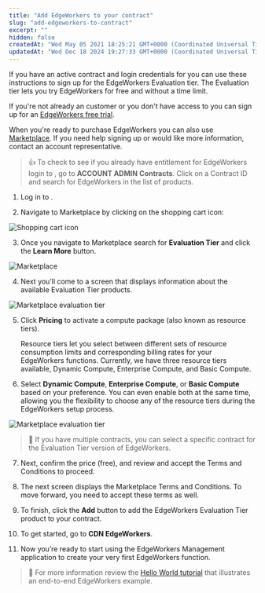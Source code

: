 ```yaml
---
title: "Add EdgeWorkers to your contract"
slug: "add-edgeworkers-to-contract"
excerpt: ""
hidden: false
createdAt: "Wed May 05 2021 18:25:21 GMT+0000 (Coordinated Universal Time)"
updatedAt: "Wed Dec 18 2024 19:27:33 GMT+0000 (Coordinated Universal Time)"
---
```

If you have an active <Markdown src="../../snippets/COMPANY_NICKNAME.mdx" /> contract and login credentials for <Markdown src="../../snippets/PORTAL_NAME.mdx" /> you can use these instructions to sign up for the EdgeWorkers Evaluation tier. The Evaluation tier lets you try EdgeWorkers for free and without a time limit. 

If you're not already an <Markdown src="../../snippets/COMPANY_NICKNAME.mdx" /> customer or you don't have access to <Markdown src="../../snippets/PORTAL_NAME.mdx" /> you can sign up for an [EdgeWorkers free trial](edgeworkers-free-trial.md).

When you're ready to purchase EdgeWorkers you can also use [Marketplace](https://www.akamai.com/us/en/what-we-do/intelligent-platform/control-center/akamai-marketplace-faq.jsp). If you need help signing up or would like more information, contact an <Markdown src="../../snippets/COMPANY_NICKNAME.mdx" /> account representative. 

> 👍 To check to see if you already have entitlement for EdgeWorkers login to <Markdown src="../../snippets/PORTAL_NAME.mdx" />, go to  <Markdown src="../../snippets/CHAR_MENU_DELIMITER.mdx" /> **ACCOUNT ADMIN** <Markdown src="../../snippets/CHAR_MENU_DELIMITER.mdx" /> **Contracts**. Click on a Contract ID and search for EdgeWorkers in the list of products.

1. Log in to <Markdown src="../../snippets/PORTAL_NICKNAME.mdx" />.

2. Navigate to Marketplace by clicking on the shopping cart  icon:

<Frame>
  <img src="https://techdocs.akamai.com/edgeworkers/img/shopping-cart-icon-v1.png" alt="Shopping cart icon"/>
</Frame>

3. Once you navigate to Marketplace search for **Evaluation Tier** and click the **Learn More** button.

<Frame>
  <img src="https://techdocs.akamai.com/edgeworkers/img/marketplace-evaluation-tier-v1.png" alt="Marketplace"/>
</Frame>

4. Next you’ll come to a screen that displays information about the available Evaluation Tier products. 

<Frame>
  <img src="https://techdocs.akamai.com/edgeworkers/img/marketplace-evaluation-tier-products-v1.png" alt="Marketplace evaluation tier"/>
</Frame>

5. Click **Pricing** to activate a compute package (also known as resource tiers).  

   Resource tiers let you select between different sets of resource consumption limits and corresponding billing rates for your EdgeWorkers functions. Currently, we have three resource tiers available, Dynamic Compute, Enterprise Compute, and Basic Compute.

6. Select **Dynamic Compute**, **Enterprise Compute**, or **Basic Compute** based on your preference. You can even enable both at the same time, allowing you the flexibility to choose any of the resource tiers during the EdgeWorkers setup process.

<Frame>
  <img src="https://techdocs.akamai.com/edgeworkers/img/marketplace-select-edgeworkers-compute-v1.png" alt="Marketplace evaluation tier"/>
</Frame>

> 📘 If you have multiple contracts, you can select a specific contract for the Evaluation Tier version of EdgeWorkers.

7. Next, confirm the price (free), and review and accept the Terms and Conditions to proceed.  

8. The next screen displays the Marketplace Terms and Conditions. To move forward, you need to accept these terms as well.

9. To finish, click the **Add** button to add the EdgeWorkers Evaluation Tier product to your contract.

10. To get started, go to **<Markdown src="../../snippets/PORTAL_ICON_ROOT.mdx" /> <Markdown src="../../snippets/CHAR_MENU_DELIMITER.mdx" /> CDN <Markdown src="../../snippets/CHAR_MENU_DELIMITER.mdx" /> EdgeWorkers**.

11. Now you’re ready to start using the EdgeWorkers Management application to create your very first EdgeWorkers function.  

> 📘 For more information review the [Hello World tutorial](hello-world-edgeworkers-management-application.md) that illustrates an end-to-end EdgeWorkers example.
